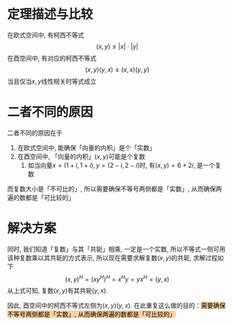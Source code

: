 # 定理描述与比较

在欧式空间中, 有柯西不等式$$(x,y)\le|x|\cdot|y|$$ 
在酉空间中, 有对应的柯西不等式$$(x,y)(y,x)\le(x,x)(y,y)$$当且仅当$x,y$线性相关时等式成立

# 二者不同的原因

二者不同的原因在于
1. 在欧式空间中, 能确保「向量的内积」是个「实数」
2. 在酉空间中, 「向量的内积」$(x,y)$可能是个复数
	1. 如当向量$x=(1+i,1+i), y=(2-i,2-i)$时, 有$(x,y)=6+2i$, 是一个复数
 
 
而复数大小是「不可比的」, 所以需要确保不等号两侧都是「实数」, 从而确保两遍的数都是「可比较的」

# 解决方案

同时, 我们知道「复数」与其「共轭」相乘, 一定是一个实数, 所以不等式一侧可用该种复数乘以其共轭的方式表示, 所以现在需要求解复数$(x,y)$的共轭, 求解过程如下$$(x,y)^H=(xy^H)^H=x^Hy=yx^H=(y,x)$$
从上式可知, 复数$(x,y)$有其共轭$(y,x)$.

因此, 酉空间中的柯西不等式左侧为$(x,y)(y,x)$. 在此重复这么做的目的：<mark style="background: #FFB86CA6;">需要确保不等号两侧都是「实数」, 从而确保两遍的数都是「可比较的」</mark>

